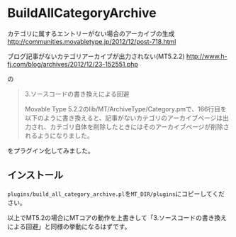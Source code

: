 # BuildAllCategoryArchive

カテゴリに属するエントリーがない場合のアーカイブの生成
http://communities.movabletype.jp/2012/12/post-718.html

ブログ記事がないカテゴリアーカイブが出力されない(MT5.2.2)
http://www.h-fj.com/blog/archives/2012/12/23-152551.php

の

> 3.ソースコードの書き換えによる回避
> 
> Movable Type 5.2.2のlib/MT/ArchiveType/Category.pmで、166行目を以下のように書き換えると、記事がないカテゴリのアーカイブページは出力され、カテゴリ自体を削除したときにはそのアーカイブページが削除されるようになりました。

をプラグイン化してみました。

## インストール

`plugins/build_all_category_archive.pl`を`MT_DIR/plugins`にコピーしてください。

以上でMT5.2の場合にMTコアの動作を上書きして「3.ソースコードの書き換えによる回避」と同様の挙動になるはずです。

